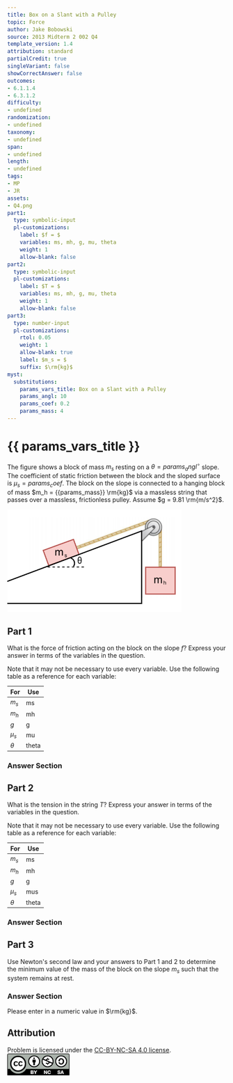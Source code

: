 ```yaml
---
title: Box on a Slant with a Pulley
topic: Force
author: Jake Bobowski
source: 2013 Midterm 2 002 Q4
template_version: 1.4
attribution: standard
partialCredit: true
singleVariant: false
showCorrectAnswer: false
outcomes:
- 6.1.1.4
- 6.3.1.2
difficulty:
- undefined
randomization:
- undefined
taxonomy:
- undefined
span:
- undefined
length:
- undefined
tags:
- MP
- JR
assets:
- Q4.png
part1:
  type: symbolic-input
  pl-customizations:
    label: $f = $
    variables: ms, mh, g, mu, theta
    weight: 1
    allow-blank: false
part2:
  type: symbolic-input
  pl-customizations:
    label: $T = $
    variables: ms, mh, g, mu, theta
    weight: 1
    allow-blank: false
part3:
  type: number-input
  pl-customizations:
    rtol: 0.05
    weight: 1
    allow-blank: true
    label: $m_s = $
    suffix: $\rm{kg}$
myst:
  substitutions:
    params_vars_title: Box on a Slant with a Pulley
    params_angl: 10
    params_coef: 0.2
    params_mass: 4
---
```

# {{ params_vars_title }}
The figure shows a block of mass $m_s$ resting on a $\theta = {{params_angl}}^\circ$ slope.
The coefficient of static friction between the block and the sloped surface is $\mu_s = {{params_coef}}$.
The block on the slope is connected to a hanging block of mass $m_h = {{params_mass}} \rm{kg}$ via a massless string that passes over a massless, frictionless pulley. Assume $g = 9.81 \rm{m/s^2}$.

<img src="Q4.png" width=400 alt = "A box sits on a ramp that is at an angle theta from the horizontal. The box is connected by a string to another mass that hangs freely from a pulley.">

## Part 1

What is the force of friction acting on the block on the slope $f$? Express your answer in terms of the variables in the question.

Note that it may not be necessary to use every variable. Use the following table as a reference for each variable:

| For      | Use   |
|----------|-------|
| $m_s$    | ms    |
| $m_h$    | mh    |
| $g$      | g     |
| $\mu_s$   | mu    |
| $\theta$ | theta |

### Answer Section

## Part 2

What is the tension in the string $T$? Express your answer in terms of the variables in the question.

Note that it may not be necessary to use every variable. Use the following table as a reference for each variable:

| For      | Use   |
|----------|-------|
| $m_s$    | ms    |
| $m_h$    | mh    |
| $g$      | g     |
| $\mu_s$   | mus   |
| $\theta$ | theta |

### Answer Section

## Part 3

Use Newton's second law and your answers to Part 1 and 2 to determine the minimum value of the mass of the block on the slope $m_s$ such that the system remains at rest.

### Answer Section

Please enter in a numeric value in $\rm{kg}$.

## Attribution

Problem is licensed under the [CC-BY-NC-SA 4.0 license](https://creativecommons.org/licenses/by-nc-sa/4.0/).<br> ![The Creative Commons 4.0 license requiring attribution-BY, non-commercial-NC, and share-alike-SA license.](https://raw.githubusercontent.com/firasm/bits/master/by-nc-sa.png)